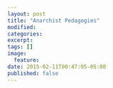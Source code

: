 ```yaml
---
layout: post
title: "Anarchist Pedagogies"
modified:
categories:
excerpt:
tags: []
image:
  feature:
date: 2015-02-11T00:47:05-05:00
published: false
---
```


